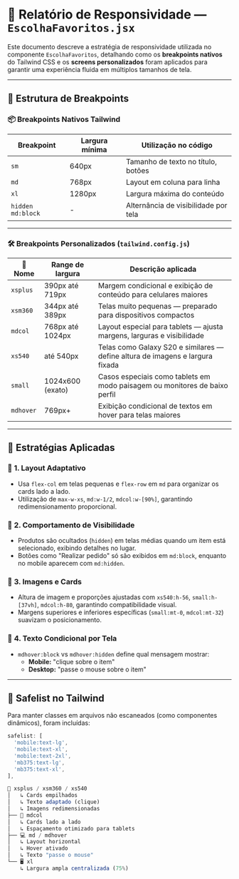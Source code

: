 
# 🎯 Relatório de Responsividade — `EscolhaFavoritos.jsx`

Este documento descreve a estratégia de responsividade utilizada no componente `EscolhaFavoritos`, detalhando como os **breakpoints nativos** do Tailwind CSS e os **screens personalizados** foram aplicados para garantir uma experiência fluida em múltiplos tamanhos de tela.

---

## 🧱 Estrutura de Breakpoints

### 📦 Breakpoints Nativos Tailwind

| Breakpoint | Largura mínima | Utilização no código                  |
|------------|----------------|---------------------------------------|
| `sm`       | 640px          | Tamanho de texto no título, botões    |
| `md`       | 768px          | Layout em coluna para linha           |
| `xl`       | 1280px         | Largura máxima do conteúdo            |
| `hidden md:block` | -     | Alternância de visibilidade por tela  |

---

### 🛠 Breakpoints Personalizados (`tailwind.config.js`)

| 🔖 Nome       | Range de largura       | Descrição aplicada                                                                 |
|--------------|------------------------|-------------------------------------------------------------------------------------|
| `xsplus`     | 390px até 719px        | Margem condicional e exibição de conteúdo para celulares maiores                   |
| `xsm360`     | 344px até 389px        | Telas muito pequenas — preparado para dispositivos compactos                        |
| `mdcol`      | 768px até 1024px       | Layout especial para tablets — ajusta margens, larguras e visibilidade             |
| `xs540`      | até 540px              | Telas como Galaxy S20 e similares — define altura de imagens e largura fixada      |
| `small`      | 1024x600 (exato)       | Casos especiais como tablets em modo paisagem ou monitores de baixo perfil         |
| `mdhover`    | 769px+                 | Exibição condicional de textos em hover para telas maiores                          |

---

## 🎨 Estratégias Aplicadas

### 📌 **1. Layout Adaptativo**
- Usa `flex-col` em telas pequenas e `flex-row` em `md` para organizar os cards lado a lado.
- Utilização de `max-w-xs`, `md:w-1/2`, `mdcol:w-[90%]`, garantindo redimensionamento proporcional.

### 📌 **2. Comportamento de Visibilidade**
- Produtos são ocultados (`hidden`) em telas médias quando um item está selecionado, exibindo detalhes no lugar.
- Botões como "Realizar pedido" só são exibidos em `md:block`, enquanto no mobile aparecem com `md:hidden`.

### 📌 **3. Imagens e Cards**
- Altura de imagem e proporções ajustadas com `xs540:h-56`, `small:h-[37vh]`, `mdcol:h-80`, garantindo compatibilidade visual.
- Margens superiores e inferiores específicas (`small:mt-0`, `mdcol:mt-32`) suavizam o posicionamento.

### 📌 **4. Texto Condicional por Tela**
- `mdhover:block` vs `mdhover:hidden` define qual mensagem mostrar:
  - **Mobile:** "clique sobre o item"
  - **Desktop:** "passe o mouse sobre o item"

---

## 📁 Safelist no Tailwind

Para manter classes em arquivos não escaneados (como componentes dinâmicos), foram incluídas:

```js
safelist: [
  'mobile:text-lg',
  'mobile:text-xl',
  'mobile:text-2xl',
  'mb375:text-lg',
  'mb375:text-xl',
],

📱 xsplus / xsm360 / xs540
│   ↳ Cards empilhados
│   ↳ Texto adaptado (clique)
│   ↳ Imagens redimensionadas
├── 📲 mdcol
│   ↳ Cards lado a lado
│   ↳ Espaçamento otimizado para tablets
├── 💻 md / mdhover
│   ↳ Layout horizontal
│   ↳ Hover ativado
│   ↳ Texto "passe o mouse"
└── 🖥 xl
    ↳ Largura ampla centralizada (75%)
